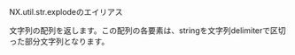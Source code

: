 NX.util.str.explodeのエイリアス
<div class="long">
文字列の配列を返します。この配列の各要素は、stringを文字列delimiterで区切った部分文字列となります。
